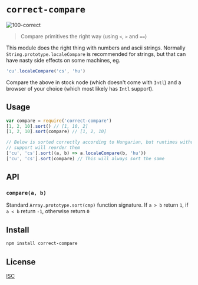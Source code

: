 # `correct-compare`

![100-correct](https://img.shields.io/badge/Correct%20-100%25-brightgreen.svg?style=flat)

> Compare primitives the right way (using `<`, `>` and `==`)

This module does the right thing with numbers and ascii strings.
Normally `String.prototype.localeCompare` is recommended for strings,
but that can have nasty side effects on some machines, eg.

```js
'cu'.localeCompare('cs', 'hu')
```

Compare the above in stock node (which doesn't come with `Intl`) and
a browser of your choice (which most likely has `Intl` support).

## Usage

```js
var compare = require('correct-compare')
[1, 2, 10].sort() // [1, 10, 2]
[1, 2, 10].sort(compare) // [1, 2, 10]

// Below is sorted correctly according to Hungarian, but runtimes without Intl
// support will reorder them
['cu', 'cs'].sort((a, b) => a.localeCompare(b, 'hu'))
['cu', 'cs'].sort(compare) // This will always sort the same
```

## API

### `compare(a, b)`

Standard `Array.prototype.sort(cmp)` function signature. If `a > b` return `1`,
if `a < b` return `-1`, otherwise return `0`

## Install

```sh
npm install correct-compare
```

## License

[ISC](LICENSE)
